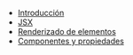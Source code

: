 - [Introducción](README.md)
- [JSX](topics/JSX.md)
- [Renderizado de elementos](topics/Renderizado.md)
- [Componentes y propiedades](topics/Componentes.md)
